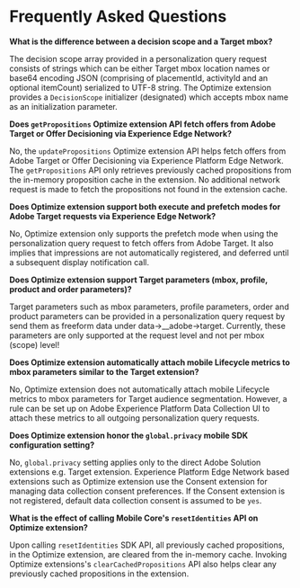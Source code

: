 # Frequently Asked Questions

**What is the difference between a decision scope and a Target mbox?**

The decision scope array provided in a personalization query request consists of strings which can be either Target mbox location names or base64 encoding JSON (comprising of placementId, activityId and an optional itemCount) serialized to UTF-8 string. The Optimize extension provides a `DecisionScope` initializer (designated) which accepts mbox name as an initialization parameter.

**Does `getPropositions` Optimize extension API fetch offers from Adobe Target or Offer Decisioning via Experience Edge Network?**

No, the `updatePropositions` Optimize extension API helps fetch offers from Adobe Target or Offer Decisioning via Experience Platform Edge Network. The `getPropositions` API only retrieves previously cached propositions from the in-memory proposition cache in the extension. No additional network request is made to fetch the propositions not found in the extension cache.

**Does Optimize extension support both execute and prefetch modes for Adobe Target requests via Experience Edge Network?**

No, Optimize extension only supports the prefetch mode when using the personalization query request to fetch offers from Adobe Target. It also implies that impressions are not automatically registered, and deferred until a subsequent display notification call.

**Does Optimize extension support Target parameters (mbox, profile, product and order parameters)?**

Target parameters such as mbox parameters, profile parameters, order and product parameters can be provided in a personalization query request by send them as freeform data under data->__adobe->target. Currently, these parameters are only supported at the request level and not per mbox (scope) level!


**Does Optimize extension automatically attach mobile Lifecycle metrics to mbox parameters similar to the Target extension?**

No, Optimize extension does not automatically attach mobile Lifecycle metrics to mbox parameters for Target audience segmentation. However, a rule can be set up on Adobe Experience Platform Data Collection UI to attach these metrics to all outgoing personalization query requests.

**Does Optimize extension honor the `global.privacy` mobile SDK configuration setting?**

No, `global.privacy` setting applies only to the direct Adobe Solution extensions e.g. Target extension. Experience Platform Edge Network based extensions such as Optimize extension use the Consent extension for managing data collection consent preferences. If the Consent extension is not registered, default data collection consent is assumed to be `yes`.

**What is the effect of calling Mobile Core's `resetIdentities` API on Optimize extension?**

Upon calling `resetIdentities` SDK API, all previously cached propositions, in the Optimize extension, are cleared from the in-memory cache. Invoking Optimize extensions's `clearCachedPropositions` API also helps clear any previously cached propositions in the extension.  